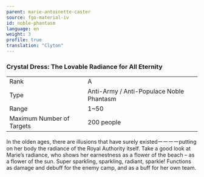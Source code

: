 ```yaml
---
parent: marie-antoinette-caster
source: fgo-material-iv
id: noble-phantasm
language: en
weight: 3
profile: true
translation: "Clyton"
---
```


### Crystal Dress: The Lovable Radiance for All Eternity

<table>
  <tr><td>Rank</td><td>A</td></tr>
  <tr><td>Type</td><td>Anti-Army / Anti-Populace Noble Phantasm</td></tr>
  <tr><td>Range</td><td>1~50</td></tr>
  <tr><td>Maximum Number of Targets</td><td>200 people</td></tr>
</table>

In the olden ages, there are illusions that have surely existedーーーーputting on her body the radiance of the Royal Authority itself. Take a good look at Marie’s radiance, who shows her earnestness as a flower of the beach – as a flower of the sun. Super sparkling, sparkling, radiant, sparkle! Functions as damage and debuff for the enemy camp, and as a buff for her own team.
